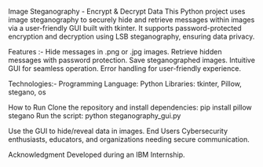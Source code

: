 Image Steganography - Encrypt & Decrypt Data
This Python project uses image steganography to securely hide and retrieve messages within images via a user-friendly GUI built with tkinter. It supports password-protected encryption and decryption using LSB steganography, ensuring data privacy.

Features :-
Hide messages in .png or .jpg images.
Retrieve hidden messages with password protection.
Save steganographed images.
Intuitive GUI for seamless operation.
Error handling for user-friendly experience.

Technologies:-
Programming Language: Python
Libraries: tkinter, Pillow, stegano, os

How to Run
Clone the repository and install dependencies: pip install pillow stegano
Run the script: python steganography_gui.py

Use the GUI to hide/reveal data in images.
End Users
Cybersecurity enthusiasts, educators, and organizations needing secure communication.

Acknowledgment
Developed during an IBM Internship.
